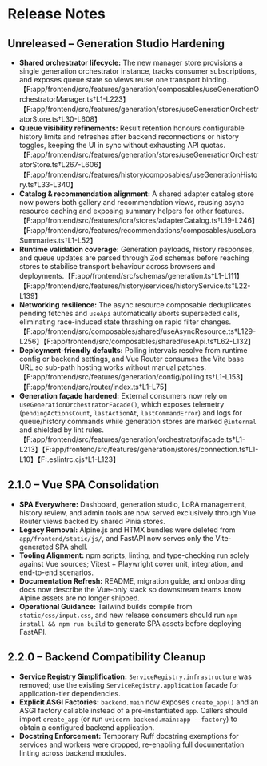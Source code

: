 # Release Notes

## Unreleased – Generation Studio Hardening

- **Shared orchestrator lifecycle:** The new manager store provisions a single generation orchestrator instance, tracks consumer subscriptions, and exposes queue state so views reuse one transport binding.【F:app/frontend/src/features/generation/composables/useGenerationOrchestratorManager.ts†L1-L223】【F:app/frontend/src/features/generation/stores/useGenerationOrchestratorStore.ts†L30-L608】
- **Queue visibility refinements:** Result retention honours configurable history limits and refreshes after backend reconnections or history toggles, keeping the UI in sync without exhausting API quotas.【F:app/frontend/src/features/generation/stores/useGenerationOrchestratorStore.ts†L267-L606】【F:app/frontend/src/features/history/composables/useGenerationHistory.ts†L33-L340】
- **Catalog & recommendation alignment:** A shared adapter catalog store now powers both gallery and recommendation views, reusing async resource caching and exposing summary helpers for other features.【F:app/frontend/src/features/lora/stores/adapterCatalog.ts†L19-L246】【F:app/frontend/src/features/recommendations/composables/useLoraSummaries.ts†L1-L52】
- **Runtime validation coverage:** Generation payloads, history responses, and queue updates are parsed through Zod schemas before reaching stores to stabilise transport behaviour across browsers and deployments.【F:app/frontend/src/schemas/generation.ts†L1-L111】【F:app/frontend/src/features/history/services/historyService.ts†L22-L139】
- **Networking resilience:** The async resource composable deduplicates pending fetches and `useApi` automatically aborts superseded calls, eliminating race-induced state thrashing on rapid filter changes.【F:app/frontend/src/composables/shared/useAsyncResource.ts†L129-L256】【F:app/frontend/src/composables/shared/useApi.ts†L62-L132】
- **Deployment-friendly defaults:** Polling intervals resolve from runtime config or backend settings, and Vue Router consumes the Vite base URL so sub-path hosting works without manual patches.【F:app/frontend/src/features/generation/config/polling.ts†L1-L153】【F:app/frontend/src/router/index.ts†L1-L75】
- **Generation façade hardened:** External consumers now rely on `useGenerationOrchestratorFacade()`, which exposes telemetry (`pendingActionsCount`, `lastActionAt`, `lastCommandError`) and logs for queue/history commands while generation stores are marked `@internal` and shielded by lint rules.【F:app/frontend/src/features/generation/orchestrator/facade.ts†L1-L213】【F:app/frontend/src/features/generation/stores/connection.ts†L1-L10】【F:.eslintrc.cjs†L1-L123】

## 2.1.0 – Vue SPA Consolidation

- **SPA Everywhere:** Dashboard, generation studio, LoRA management, history review, and admin tools are now served exclusively through Vue Router views backed by shared Pinia stores.
- **Legacy Removal:** Alpine.js and HTMX bundles were deleted from `app/frontend/static/js/`, and FastAPI now serves only the Vite-generated SPA shell.
- **Tooling Alignment:** npm scripts, linting, and type-checking run solely against Vue sources; Vitest + Playwright cover unit, integration, and end-to-end scenarios.
- **Documentation Refresh:** README, migration guide, and onboarding docs now describe the Vue-only stack so downstream teams know Alpine assets are no longer shipped.
- **Operational Guidance:** Tailwind builds compile from `static/css/input.css`, and new release consumers should run `npm install && npm run build` to generate SPA assets before deploying FastAPI.

## 2.2.0 – Backend Compatibility Cleanup

- **Service Registry Simplification:** `ServiceRegistry.infrastructure` was removed; use the existing `ServiceRegistry.application` facade for application-tier dependencies.
- **Explicit ASGI Factories:** `backend.main` now exposes `create_app()` and an ASGI factory callable instead of a pre-instantiated `app`. Callers should import `create_app` (or run `uvicorn backend.main:app --factory`) to obtain a configured backend application.
- **Docstring Enforcement:** Temporary Ruff docstring exemptions for services and workers were dropped, re-enabling full documentation linting across backend modules.
